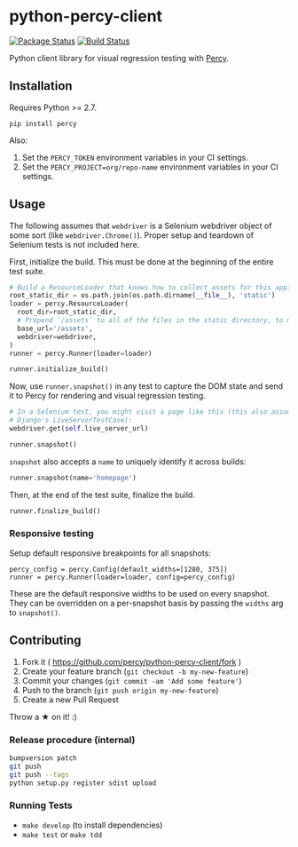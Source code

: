 # python-percy-client

[![Package Status](https://img.shields.io/pypi/v/percy.svg)](https://pypi.python.org/pypi/percy)
[![Build Status](https://travis-ci.org/percy/python-percy-client.svg?branch=master)](https://travis-ci.org/percy/python-percy-client)

Python client library for visual regression testing with [Percy](https://percy.io).

## Installation

Requires Python >= 2.7.

```
pip install percy
```

Also:

1. Set the `PERCY_TOKEN` environment variables in your CI settings.
1. Set the `PERCY_PROJECT=org/repo-name` environment variables in your CI settings.

## Usage

The following assumes that `webdriver` is a Selenium webdriver object of some sort
(like `webdriver.Chrome()`). Proper setup and teardown of Selenium tests is not included here.

First, initialize the build. This must be done at the beginning of the entire test suite.

```python
# Build a ResourceLoader that knows how to collect assets for this application.
root_static_dir = os.path.join(os.path.dirname(__file__), 'static')
loader = percy.ResourceLoader(
  root_dir=root_static_dir,
  # Prepend `/assets` to all of the files in the static directory, to match production assets.
  base_url='/assets',
  webdriver=webdriver,
)
runner = percy.Runner(loader=loader)

runner.initialize_build()
```

Now, use `runner.snapshot()` in any test to capture the DOM state and send it to Percy for
rendering and visual regression testing.

```python
# In a Selenium test, you might visit a page like this (this also assumes we're subclassing
# Django's LiveServerTestCase):
webdriver.get(self.live_server_url)

runner.snapshot()
```

`snapshot` also accepts a `name` to uniquely identify it across builds:

```python
runner.snapshot(name='homepage')
```

Then, at the end of the test suite, finalize the build.

```python
runner.finalize_build()
```

### Responsive testing

Setup default responsive breakpoints for all snapshots:

```
percy_config = percy.Config(default_widths=[1280, 375])
runner = percy.Runner(loader=loader, config=percy_config)
```

These are the default responsive widths to be used on every snapshot. They can be overridden on a
per-snapshot basis by passing the `widths` arg to `snapshot()`.

## Contributing

1. Fork it ( https://github.com/percy/python-percy-client/fork )
2. Create your feature branch (`git checkout -b my-new-feature`)
3. Commit your changes (`git commit -am 'Add some feature'`)
4. Push to the branch (`git push origin my-new-feature`)
5. Create a new Pull Request

Throw a ★ on it! :)

### Release procedure (internal)

```bash
bumpversion patch
git push
git push --tags
python setup.py register sdist upload
```

### Running Tests

* `make develop` (to install dependencies)
* `make test` or `make tdd`
